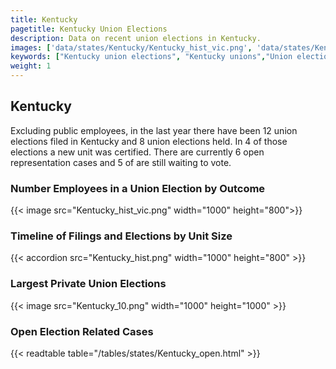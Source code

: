 ```yaml
---
title: Kentucky
pagetitle: Kentucky Union Elections
description: Data on recent union elections in Kentucky.
images: ['data/states/Kentucky/Kentucky_hist_vic.png', 'data/states/Kentucky/Kentucky_hist_size.png', 'data/states/Kentucky/Kentucky_10.png']
keywords: ["Kentucky union elections", "Kentucky unions","Union elections"]
weight: 1
---
```

##  Kentucky

Excluding public employees, in the last year there have been 12 union elections filed in Kentucky and 8 union elections held. In 4 of those elections a new unit was certified. There are currently 6 open representation cases and 5 of are still waiting to vote.

### Number Employees in a Union Election by Outcome
{{< image src="Kentucky_hist_vic.png" width="1000" height="800">}}

### Timeline of Filings and Elections by Unit Size
{{< accordion src="Kentucky_hist.png" width="1000" height="800" >}}

### Largest Private Union Elections
{{< image src="Kentucky_10.png" width="1000" height="1000"  >}}

### Open Election Related Cases
{{< readtable table="/tables/states/Kentucky_open.html" >}}

